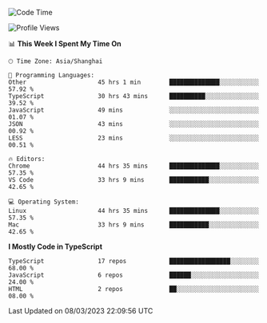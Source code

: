 <!--START_SECTION:waka-->
![Code Time](http://img.shields.io/badge/Code%20Time-3%2C957%20hrs%201%20min-blue)

![Profile Views](http://img.shields.io/badge/Profile%20Views-0-blue)

📊 **This Week I Spent My Time On** 

```text
🕑︎ Time Zone: Asia/Shanghai

💬 Programming Languages: 
Other                    45 hrs 1 min        ██████████████░░░░░░░░░░░   57.92 % 
TypeScript               30 hrs 43 mins      ██████████░░░░░░░░░░░░░░░   39.52 % 
JavaScript               49 mins             ░░░░░░░░░░░░░░░░░░░░░░░░░   01.07 % 
JSON                     43 mins             ░░░░░░░░░░░░░░░░░░░░░░░░░   00.92 % 
LESS                     23 mins             ░░░░░░░░░░░░░░░░░░░░░░░░░   00.51 % 

🔥 Editors: 
Chrome                   44 hrs 35 mins      ██████████████░░░░░░░░░░░   57.35 % 
VS Code                  33 hrs 9 mins       ███████████░░░░░░░░░░░░░░   42.65 % 

💻 Operating System: 
Linux                    44 hrs 35 mins      ██████████████░░░░░░░░░░░   57.35 % 
Mac                      33 hrs 9 mins       ███████████░░░░░░░░░░░░░░   42.65 % 
```

**I Mostly Code in TypeScript** 

```text
TypeScript               17 repos            █████████████████░░░░░░░░   68.00 % 
JavaScript               6 repos             ██████░░░░░░░░░░░░░░░░░░░   24.00 % 
HTML                     2 repos             ██░░░░░░░░░░░░░░░░░░░░░░░   08.00 % 
```




 Last Updated on 08/03/2023 22:09:56 UTC
<!--END_SECTION:waka-->
